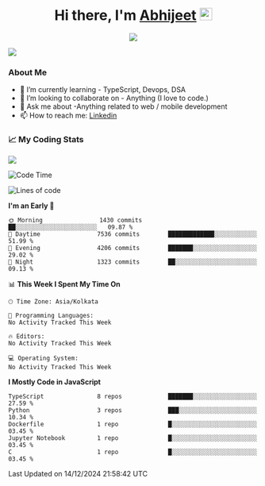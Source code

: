 <div align="center">
   <h1>Hi there, I'm <a href="">Abhijeet</a> <img src="https://media.giphy.com/media/hvRJCLFzcasrR4ia7z/giphy.gif" width="25px"> </h1>
   
   
   <img src="https://pronoun.cyou/x/y?subject=He&object=Him&height=20"> 
</div>

![](https://komarev.com/ghpvc/?username=abhijeetsingh-22)

<h3>About Me </h3>

<!-- - 🔭 I’m currently working on - My engineering Capstone Project -->
- 🌱 I’m currently learning - TypeScript, Devops, DSA
- 👯 I’m looking to collaborate on - Anything (I love to code.)
- 💬 Ask me about -Anything related to web / mobile development
- 📫 How to reach me: [Linkedin](https://www.linkedin.com/in/amabhijeet/)

### &#128200; My Coding Stats

<img align="center" src="https://github-readme-stats.vercel.app/api?username=abhijeetsingh-22&count_private=true&show_icons=true&theme=default&hide=stars" />

<!--START_SECTION:waka-->
![Code Time](http://img.shields.io/badge/Code%20Time-463%20hrs%2033%20mins-blue)

![Lines of code](https://img.shields.io/badge/From%20Hello%20World%20I%27ve%20Written-4.2%20million%20lines%20of%20code-blue)

**I'm an Early 🐤** 

```text
🌞 Morning                1430 commits        ██░░░░░░░░░░░░░░░░░░░░░░░   09.87 % 
🌆 Daytime                7536 commits        █████████████░░░░░░░░░░░░   51.99 % 
🌃 Evening                4206 commits        ███████░░░░░░░░░░░░░░░░░░   29.02 % 
🌙 Night                  1323 commits        ██░░░░░░░░░░░░░░░░░░░░░░░   09.13 % 
```


📊 **This Week I Spent My Time On** 

```text
🕑︎ Time Zone: Asia/Kolkata

💬 Programming Languages: 
No Activity Tracked This Week

🔥 Editors: 
No Activity Tracked This Week

💻 Operating System: 
No Activity Tracked This Week
```

**I Mostly Code in JavaScript** 

```text
TypeScript               8 repos             ███████░░░░░░░░░░░░░░░░░░   27.59 % 
Python                   3 repos             ███░░░░░░░░░░░░░░░░░░░░░░   10.34 % 
Dockerfile               1 repo              █░░░░░░░░░░░░░░░░░░░░░░░░   03.45 % 
Jupyter Notebook         1 repo              █░░░░░░░░░░░░░░░░░░░░░░░░   03.45 % 
C                        1 repo              █░░░░░░░░░░░░░░░░░░░░░░░░   03.45 % 
```




 Last Updated on 14/12/2024 21:58:42 UTC
<!--END_SECTION:waka-->

